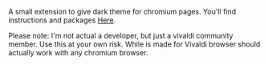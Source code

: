 A small extension to give dark theme for chromium pages.
You'll find instructions and packages [Here](https://forum.vivaldi.net/topic/25981/extension-23-03-20-dark-chrome-css-2-3?page=1).

Please note: I'm not actual a developer, but just a vivaldi community member. Use this at your own risk.
While is made for Vivaldi browser should actually work with any chromium browser.
